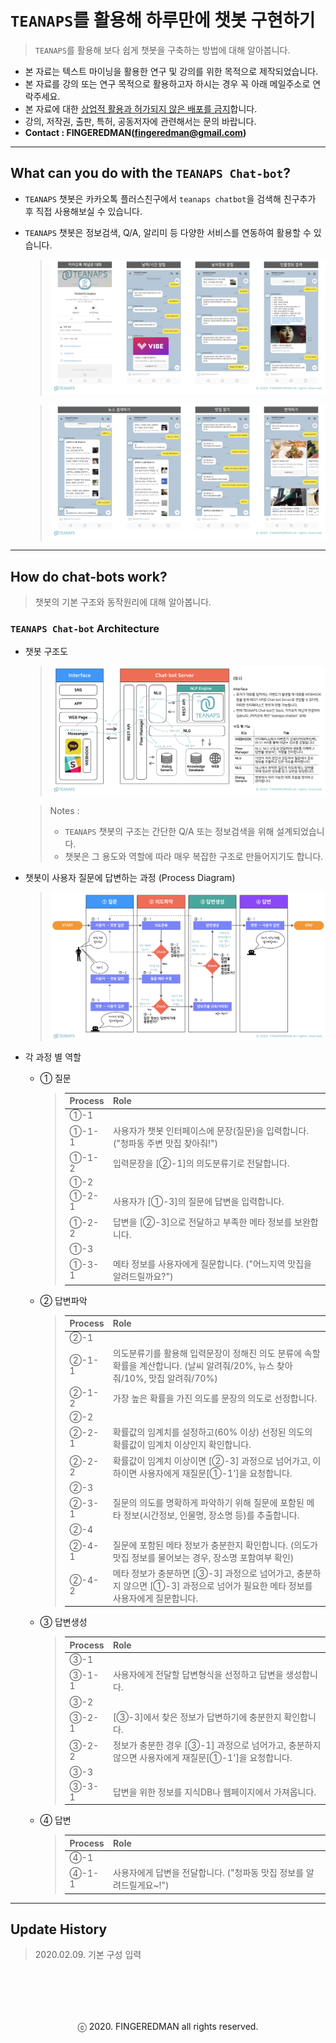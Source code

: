 # `TEANAPS`를 활용해 하루만에 챗봇 구현하기

> `TEANAPS`를 활용해 보다 쉽게 챗봇을 구축하는 방법에 대해 알아봅니다.

- 본 자료는 텍스트 마이닝을 활용한 연구 및 강의를 위한 목적으로 제작되었습니다.
- 본 자료를 강의 또는 연구 목적으로 활용하고자 하시는 경우 꼭 아래 메일주소로 연락주세요.
- 본 자료에 대한 <U>상업적 활용과 허가되지 않은 배포를 금지</U>합니다.
- 강의, 저작권, 출판, 특허, 공동저자에 관련해서는 문의 바랍니다.
- **Contact : FINGEREDMAN(fingeredman@gmail.com)**

---
## What can you do with the `TEANAPS Chat-bot`?

- `TEANAPS` 챗봇은 카카오톡 플러스친구에서 `teanaps chatbot`을 검색해 친구추가 후 직접 사용해보실 수 있습니다.
- `TEANAPS` 챗봇은 정보검색, Q/A, 알리미 등 다양한 서비스를 연동하여 활용할 수 있습니다.

  > ![chatbot_ex1](data/sample_image/chatbot_ex1.png)  

  > ![chatbot_ex2](data/sample_image/chatbot_ex2.png)

---
## How do chat-bots work?

> 챗봇의 기본 구조와 동작원리에 대해 알아봅니다.  

### `TEANAPS Chat-bot` Architecture

- 챗봇 구조도

  > ![chatbot_architecture](data/sample_image/chatbot_architecture.png)

  > Notes :  
  > - `TEANAPS` 챗봇의 구조는 간단한 Q/A 또는 정보검색을 위해 설계되었습니다.
  > - 챗봇은 그 용도와 역할에 따라 매우 복잡한 구조로 만들어지기도 합니다.

- 챗봇이 사용자 질문에 답변하는 과정 (Process Diagram)

  > ![chatbot_flow](data/sample_image/chatbot_flow.png)

- 각 과정 별 역할

    - ① 질문

      > | Process   | Role                |
      > |-----------|---------------------|
      > | ①-1      |                     | 
      > | ①-1-1    | 사용자가 챗봇 인터페이스에 문장(질문)을 입력합니다. ("청파동 주변 맛집 찾아줘!")                  | 
      > | ①-1-2    | 입력문장을 [②-1]의 의도분류기로 전달합니다.   
      > | ①-2      |                                                                                 | 
      > | ①-2-1    | 사용자가 [①-3]의 질문에 답변을 입력합니다.                                              | 
      > | ①-2-2    | 답변을 [②-3]으로 전달하고 부족한 메타 정보를 보완합니다.                                    |
      > | ①-3      |                                                                                 | 
      > | ①-3-1    | 메타 정보를 사용자에게 질문합니다. ("어느지역 맛집을 알려드릴까요?")                            | 

    - ② 답변파악

      > | Process   | Role                |
      > |-----------|---------------------|
      > | ②-1      |                                                                                 | 
      > | ②-1-1    | 의도분류기를 활용해 입력문장이 정해진 의도 분류에 속할 확률을 계산합니다. (날씨 알려줘/20%, 뉴스 찾아줘/10%, 맛집 알려줘/70%)  | 
      > | ②-1-2    | 가장 높은 확률을 가진 의도를 문장의 의도로 선정합니다.   
      > | ②-2      |                                                                                 | 
      > | ②-2-1    | 확률값의 임계치를 설정하고(60% 이상) 선정된 의도의 확률값이 임계치 이상인지 확인합니다.              | 
      > | ②-2-2    | 확률값이 임계치 이상이면 [②-3] 과정으로 넘어가고, 이하이면 사용자에게 재질문[①-1']을 요청합니다.    |
      > | ②-3      |                                                                                 | 
      > | ②-3-1    | 질문의 의도를 명확하게 파악하기 위해 질문에 포함된 메타 정보(시간정보, 인물명, 장소명 등)를 추출합니다.  | 
      > | ②-4      |                                                                                 | 
      > | ②-4-1    | 질문에 포함된 메타 정보가 충분한지 확인합니다. (의도가 맛집 정보를 물어보는 경우, 장소명 포함여부 확인)  | 
      > | ②-4-2    | 메타 정보가 충분하면 [③-3] 과정으로 넘어가고, 충분하지 않으면 [①-3] 과정으로 넘어가 필요한 메타 정보를 사용자에게 질문합니다.  |

    - ③ 답변생성

      > | Process   | Role                |
      > |-----------|---------------------| 
      > | ③-1      |                                                                                 | 
      > | ③-1-1    | 사용자에게 전달할 답변형식을 선정하고 답변을 생성합니다.                                      | 
      > | ③-2      |                                                                                 | 
      > | ③-2-1    | [③-3]에서 찾은 정보가 답변하기에 충분한지 확인합니다.                                      | 
      > | ③-2-2    | 정보가 충분한 경우 [③-1] 과정으로 넘어가고, 충분하지 않으면 사용자에게 재질문[①-1']을 요청합니다.   |
      > | ③-3      |                                                                                 | 
      > | ③-3-1    | 답변을 위한 정보를 지식DB나 웹페이지에서 가져옵니다.                                        |

    - ④ 답변

      > | Process   | Role                |
      > |-----------|---------------------|  
      > | ④-1      |                                                                                 | 
      > | ④-1-1    | 사용자에게 답변을 전달합니다. ("청파동 맛집 정보를 알려드릴게요~!")                            |  

---
## Update History
> 2020.02.09. 기본 구성 입력   

<br><br>
---
<center>ⓒ 2020. FINGEREDMAN all rights reserved.</center>
